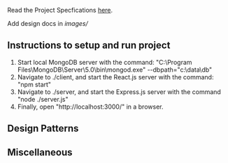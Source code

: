 Read the Project Specfications [here](https://docs.google.com/document/d/1zZjNk9cbNLz0mp_-YtyZxhMzUph97fVgCkSE4u2k5EA/edit?usp=sharing).

Add design docs in *images/*

## Instructions to setup and run project

1. Start local MongoDB server with the command: "C:\Program Files\MongoDB\Server\5.0\bin\mongod.exe" --dbpath="c:\data\db"
2. Navigate to ./client, and start the React.js server with the command: "npm start"
3. Navigate to ./server, and start the Express.js server with the command "node ./server.js"
4. Finally, open "http://localhost:3000/" in a browser.

## Design Patterns

## Miscellaneous
